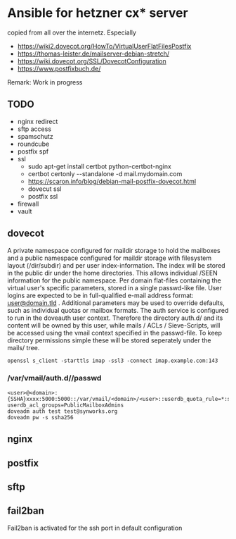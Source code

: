# Ansible for hetzner cx* server

copied from all over the internetz. Especially

- https://wiki2.dovecot.org/HowTo/VirtualUserFlatFilesPostfix
- https://thomas-leister.de/mailserver-debian-stretch/
- https://wiki.dovecot.org/SSL/DovecotConfiguration
- https://www.postfixbuch.de/

Remark: Work in progress

## TODO

- nginx redirect
- sftp access
- spamschutz
- roundcube
- postfix spf
- ssl
  - sudo apt-get install certbot python-certbot-nginx
  - certbot certonly --standalone -d mail.mydomain.com
  - https://scaron.info/blog/debian-mail-postfix-dovecot.html
  - dovecut ssl
  - postfix ssl
- firewall
- vault

## dovecot

A private namespace configured for maildir storage to hold the mailboxes and a public namespace configured for maildir storage with filesystem layout (/dir/subdir) and per user index-information. The index will be stored in the public dir under the home directories. This allows individual /SEEN information for the public namespace.
Per domain flat-files containing the virtual user's specific parameters, stored in a single passwd-like file. User logins are expected to be in full-qualified e-mail address format: user@domain.tld . Additional parameters may be used to override defaults, such as individual quotas or mailbox formats.
The auth service is configured to run in the doveauth user context. Therefore the directory auth.d/ and its content will be owned by this user, while mails / ACLs / Sieve-Scripts, will be accessed using the vmail context specified in the passwd-file. To keep directory permissions simple these will be stored seperately under the mails/ tree.

    openssl s_client -starttls imap -ssl3 -connect imap.example.com:143

### /var/vmail/auth.d/<domain>/passwd

    <user>@<domain>:{SSHA}xxxx:5000:5000::/var/vmail/<domain>/<user>::userdb_quota_rule=*:storage=5G userdb_acl_groups=PublicMailboxAdmins
    doveadm auth test test@synworks.org
    doveadm pw -s ssha256

## nginx

## postfix

## sftp

## fail2ban

Fail2ban is activated for the ssh port in default configuration
